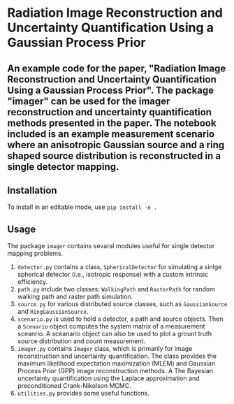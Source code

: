 # Radiation Image Reconstruction and Uncertainty Quantification Using a Gaussian Process Prior

## An example code for the paper, "Radiation Image Reconstruction and Uncertainty Quantification Using a Gaussian Process Prior". The package "imager" can be used for the imager reconstruction and uncertainty quantification methods presented in the paper. The notebook included is an example measurement scenario where an anisotropic Gaussian source and a ring shaped source distribution is reconstructed in a single detector mapping.

## Installation
To install in an editable mode, use 
```pip install -e .```

## Usage
The package ```imager``` contains sevaral modules useful for single detector mapping problems. 
1. ```detector.py``` contains a class, ```SphericalDetector``` for simulating a sinlge spherical detector (i.e., isotropic response) with a custom intrinsic efficiency.
2. ```path.py``` include two classes: ```WalkingPath``` and ```RasterPath``` for random walking path and raster path simulation.
3. ```source.py``` for various distributed source classes, such as ```GaussianSource``` and ```RingGaussianSource```.
4. ```scenario.py``` is used to hold a detector, a path and source objects. Then a ```Scenario``` object computes the system matrix of a measurement sceanrio. A sceanario object can also be used to plot a grount truth source distribution and count measurement.
5. ```imager.py``` contains ```Imager``` class, which is primarily for image reconstruction and uncertainty quantification. The class provides the maximum likelihood expectation maximization (MLEM) and Gaussian Process Prior (GPP) image reconstruction methods. A The Bayesian uncertainty quantification using the Laplace approximation and preconditioned Crank-Nikolson MCMC.
6. ```utilities.py``` provides some useful functions.
